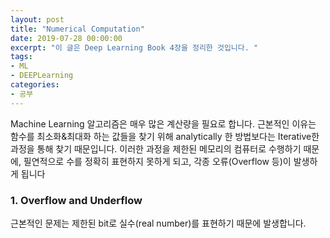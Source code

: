 ```yaml
---
layout: post
title: "Numerical Computation"
date: 2019-07-28 00:00:00
excerpt: "이 글은 Deep Learning Book 4장을 정리한 것입니다. "  
tags:
- ML
- DEEPLearning
categories:
- 공부
---
```



 

Machine Learning 알고리즘은 매우 많은 계산량을 필요로 합니다. 근본적인 이유는 함수를 최소화&최대화 하는 값들을 찾기 위해 analytically 한 방법보다는 Iterative한 과정을 통해 찾기 때문입니다. 이러한 과정을 제한된 메모리의 컴퓨터로 수행하기 때문에, 필연적으로 수를 정확히 표현하지 못하게 되고, 각종 오류(Overflow 등)이 발생하게 됩니다

### 1. Overflow and Underflow
근본적인 문제는 제한된 bit로 실수(real number)를 표현하기 때문에 발생합니다.  